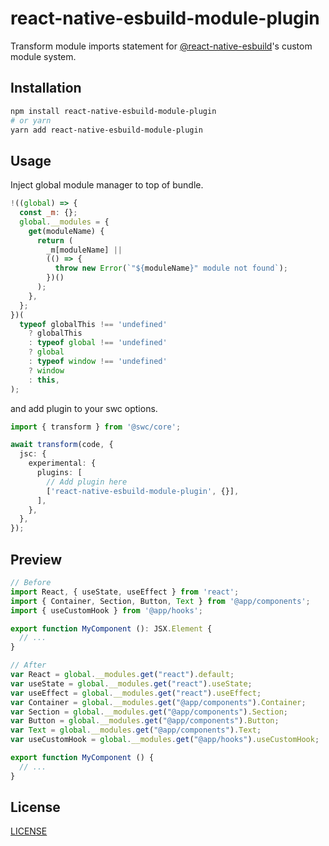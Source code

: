 # react-native-esbuild-module-plugin

Transform module imports statement for [@react-native-esbuild](https://github.com/leegeunhyeok/react-native-esbuild)'s custom module system.

## Installation

```bash
npm install react-native-esbuild-module-plugin
# or yarn
yarn add react-native-esbuild-module-plugin
```

## Usage

Inject global module manager to top of bundle.

```js
!((global) => {
  const _m: {};
  global.__modules = {
    get(moduleName) {
      return (
        _m[moduleName] ||
        (() => {
          throw new Error(`"${moduleName}" module not found`);
        })()
      );
    },
  };
})(
  typeof globalThis !== 'undefined'
    ? globalThis
    : typeof global !== 'undefined'
    ? global
    : typeof window !== 'undefined'
    ? window
    : this,
);
```

and add plugin to your swc options.

```ts
import { transform } from '@swc/core';

await transform(code, {
  jsc: {
    experimental: {
      plugins: [
        // Add plugin here
        ['react-native-esbuild-module-plugin', {}],
      ],
    },
  },
});
```

## Preview

```ts
// Before
import React, { useState, useEffect } from 'react';
import { Container, Section, Button, Text } from '@app/components';
import { useCustomHook } from '@app/hooks';

export function MyComponent (): JSX.Element {
  // ...
}

// After
var React = global.__modules.get("react").default;
var useState = global.__modules.get("react").useState;
var useEffect = global.__modules.get("react").useEffect;
var Container = global.__modules.get("@app/components").Container;
var Section = global.__modules.get("@app/components").Section;
var Button = global.__modules.get("@app/components").Button;
var Text = global.__modules.get("@app/components").Text;
var useCustomHook = global.__modules.get("@app/hooks").useCustomHook;

export function MyComponent () {
  // ...
}
```

## License

[LICENSE](./LICENSE)
